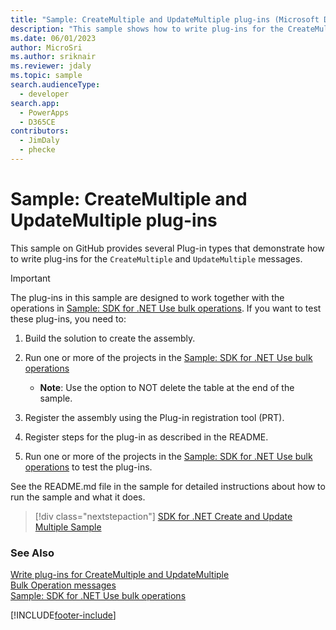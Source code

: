 ```yaml
---
title: "Sample: CreateMultiple and UpdateMultiple plug-ins (Microsoft Dataverse) | Microsoft Docs"
description: "This sample shows how to write plug-ins for the CreateMultiple and UpdateMultiple messages"
ms.date: 06/01/2023
author: MicroSri
ms.author: sriknair
ms.reviewer: jdaly
ms.topic: sample
search.audienceType:
  - developer
search.app:
  - PowerApps
  - D365CE
contributors:
  - JimDaly
  - phecke
---
```

# Sample: CreateMultiple and UpdateMultiple plug-ins

This sample on GitHub provides several Plug-in types that demonstrate how to write plug-ins for the `CreateMultiple` and `UpdateMultiple` messages.

> [!IMPORTANT]
> The plug-ins in this sample are designed to work together with the operations in [Sample: SDK for .NET Use bulk operations](create-update-multiple.md). If you want to test these plug-ins, you need to:
>  1. Build the solution to create the assembly.
>  1. Run one or more of the projects in the [Sample: SDK for .NET Use bulk operations](create-update-multiple.md)
>  
>     - **Note**: Use the option to NOT delete the table at the end of the sample.
>  
>  1. Register the assembly using the Plug-in registration tool (PRT).
>  1. Register steps for the plug-in as described in the README.
>  1. Run one or more of the projects in the [Sample: SDK for .NET Use bulk operations](create-update-multiple.md) to test the plug-ins.

See the README.md file in the sample for detailed instructions about how to run the sample and what it does.

> [!div class="nextstepaction"]
> [SDK for .NET Create and Update Multiple Sample](https://github.com/microsoft/PowerApps-Samples/blob/master/dataverse/orgsvc/CSharp/xMultiplePluginSamples/README.md)


### See Also

[Write plug-ins for CreateMultiple and UpdateMultiple](../../write-plugin-multiple-operation.md)   
[Bulk Operation messages](../../bulk-operations.md)   
[Sample: SDK for .NET Use bulk operations](create-update-multiple.md)


[!INCLUDE[footer-include](../../../../includes/footer-banner.md)]